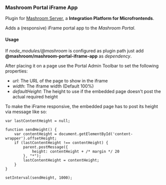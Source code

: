 
### Mashroom Portal iFrame App

Plugin for [Mashroom Server](https://www.mashroom-server.com), a **Integration Platform for Microfrontends**.

Adds a (responsive) iFrame portal app to the _Mashroom Portal_.

#### Usage

If *node_modules/@mashroom* is configured as plugin path just add **@mashroom/mashroom-portal-iframe-app** as *dependency*.

After placing it on a page use the Portal Admin Toolbar to set the following properties:

 * _url_: The URL of the page to show in the iframe
 * _width_: The iframe width (Default 100%)
 * _defaultHeight_: The height to use if the embedded page doesn't post the actual required height

To make the iFrame responsive, the embedded page has to post its
height via message like so:

```
var lastContentHeight = null;

function sendHeight() {
    var contentHeight = document.getElementById('content-wrapper').offsetHeight;
    if (lastContentHeight !== contentHeight) {
        parent.postMessage({
            height: contentHeight + /* margin */ 20
        }, "*");
        lastContentHeight = contentHeight;
    }
}

setInterval(sendHeight, 1000);
```

